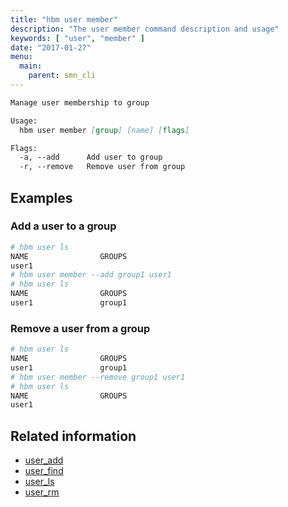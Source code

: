 ```yaml
---
title: "hbm user member"
description: "The user member command description and usage"
keywords: [ "user", "member" ]
date: "2017-01-27"
menu:
  main:
    parent: smn_cli
---
```


```markdown
Manage user membership to group

Usage:
  hbm user member [group] [name] [flags]

Flags:
  -a, --add      Add user to group
  -r, --remove   Remove user from group
```

## Examples

### Add a user to a group
```bash
# hbm user ls
NAME                GROUPS
user1
# hbm user member --add group1 user1
# hbm user ls
NAME                GROUPS
user1               group1
```

### Remove a user from a group
```bash
# hbm user ls
NAME                GROUPS
user1               group1
# hbm user member --remove group1 user1
# hbm user ls
NAME                GROUPS
user1
```

## Related information

* [user_add](user_add.md)
* [user_find](user_find.md)
* [user_ls](user_ls.md)
* [user_rm](user_rm.md)
